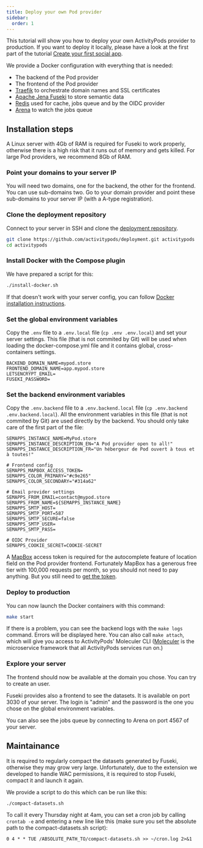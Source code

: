 ```yaml
---
title: Deploy your own Pod provider
sidebar:
  order: 1
---
```


This tutorial will show you how to deploy your own ActivityPods provider to production. If you want to deploy it locally, please have a look at the first part of the tutorial [Create your first social app](../create-your-first-social-app).

We provide a Docker configuration with everything that is needed:

- The backend of the Pod provider
- The frontend of the Pod provider
- [Traefik](https://traefik.io) to orchestrate domain names and SSL certificates
- [Apache Jena Fuseki](https://jena.apache.org/documentation/fuseki2/) to store semantic data
- [Redis](https://redis.io) used for cache, jobs queue and by the OIDC provider
- [Arena](https://github.com/bee-queue/arena) to watch the jobs queue

## Installation steps

A Linux server with 4Gb of RAM is required for Fuseki to work properly, otherwise there is a high risk that it runs out of memory and gets killed. For large Pod providers, we recommend 8Gb of RAM.

### Point your domains to your server IP

You will need two domains, one for the backend, the other for the frontend. You can use sub-domains two. Go to your domain provider and point these sub-domains to your server IP (with a A-type registration).

### Clone the deployment repository

Connect to your server in SSH and clone the [deployment repository](https://github.com/activitypods/deployment).

```bash
git clone https://github.com/activitypods/deployment.git activitypods
cd activitypods
```

### Install Docker with the Compose plugin

We have prepared a script for this:

```bash
./install-docker.sh
```

If that doesn't work with your server config, you can follow [Docker installation instructions](https://docs.docker.com/engine/install/).

### Set the global environment variables

Copy the `.env` file to a `.env.local` file (`cp .env .env.local`) and set your server settings. This file (that is not commited by Git) will be used when loading the docker-compose.yml file and it contains global, cross-containers settings.

```dotenv
BACKEND_DOMAIN_NAME=mypod.store
FRONTEND_DOMAIN_NAME=app.mypod.store
LETSENCRYPT_EMAIL=
FUSEKI_PASSWORD=
```

### Set the backend environment variables

Copy the `.env.backend` file to a `.env.backend.local` file (`cp .env.backend .env.backend.local`). All the environment variables in this file (that is not commited by Git) are used directly by the backend. You should only take care of the first part of the file:

```dotenv
SEMAPPS_INSTANCE_NAME=MyPod.store
SEMAPPS_INSTANCE_DESCRIPTION_EN="A Pod provider open to all!"
SEMAPPS_INSTANCE_DESCRIPTION_FR="Un hébergeur de Pod ouvert à tous et à toutes!"

# Frontend config
SEMAPPS_MAPBOX_ACCESS_TOKEN=
SEMAPPS_COLOR_PRIMARY="#c9e265"
SEMAPPS_COLOR_SECONDARY="#314a62"

# Email provider settings
SEMAPPS_FROM_EMAIL=contact@mypod.store
SEMAPPS_FROM_NAME=${SEMAPPS_INSTANCE_NAME}
SEMAPPS_SMTP_HOST=
SEMAPPS_SMTP_PORT=587
SEMAPPS_SMTP_SECURE=false
SEMAPPS_SMTP_USER=
SEMAPPS_SMTP_PASS=

# OIDC Provider
SEMAPPS_COOKIE_SECRET=COOKIE-SECRET
```

A [MapBox](https://mapbox.com) access token is required for the autocomplete feature of location field on the Pod provider frontend. Fortunately MapBox has a generous free tier with 100,000 requests per month, so you should not need to pay anything. But you still need to [get the token](https://docs.mapbox.com/help/getting-started/access-tokens/).

### Deploy to production

You can now launch the Docker containers with this command:

```bash
make start
```

If there is a problem, you can see the backend logs with the `make logs` command. Errors will be displayed here. You can also call `make attach`, which will give you access to ActivityPods' Moleculer CLI ([Moleculer](https://moleculer.services/) is the microservice framework that all ActivityPods services run on.)

### Explore your server

The frontend should now be available at the domain you chose. You can try to create an user.

Fuseki provides also a frontend to see the datasets. It is available on port 3030 of your server. The login is "admin" and the password is the one you chose on the global environment variables.

You can also see the jobs queue by connecting to Arena on port 4567 of your server.

## Maintainance

It is required to regularly compact the datasets generated by Fuseki, otherwise they may grow very large. Unfortunately, due to the extension we developed to handle WAC permissions, it is required to stop Fuseki, compact it and launch it again.

We provide a script to do this which can be run like this:

```bash
./compact-datasets.sh
```

To call it every Thursday night at 4am, you can set a cron job by calling `crontab -e` and entering a new line like this (make sure you set the absolute path to the compact-datasets.sh script):

```cron
0 4 * * TUE /ABSOLUTE_PATH_TO/compact-datasets.sh >> ~/cron.log 2>&1
```
